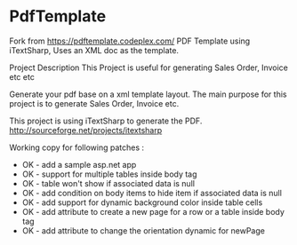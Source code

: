 # PdfTemplate
Fork from https://pdftemplate.codeplex.com/
PDF Template using iTextSharp, Uses an XML doc as the template.

Project Description
This Project is useful for generating Sales Order, Invoice etc etc

Generate your pdf base on a xml template layout.
The main purpose for this project is to generate Sales Order, Invoice etc.

This project is using iTextSharp to generate the PDF.
http://sourceforge.net/projects/itextsharp


Working copy for following patches :
 - OK - add a sample asp.net app
 - OK - support for multiple tables inside body tag
 - OK - table won't show if associated data is null
 - OK - add condition on body items to hide item if associated data is null
 - OK - add support for dynamic background color inside table cells
 - OK - add attribute to create a new page for a row or a table inside body tag
 - OK - add attribute to change the orientation dynamic for newPage

